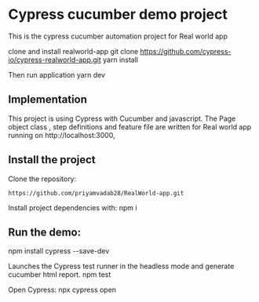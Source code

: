 # Cypress cucumber demo project
This is the cypress cucumber automation project for Real world app

clone and install realworld-app
git clone https://github.com/cypress-io/cypress-realworld-app.git
yarn install

Then run application 
yarn dev


## Implementation
This project is using Cypress with Cucumber and javascript. The Page object class , step definitions and feature file are written for Real world app running on http://localhost:3000,


##  Install the project
Clone the repository:

`https://github.com/priyamvadab28/RealWorld-app.git`

Install project dependencies with: npm i

## Run the demo:

npm install cypress --save-dev


Launches the Cypress test runner in the headless mode and generate cucumber html report.
npm test

Open Cypress:
npx cypress open